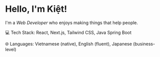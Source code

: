 # Hello, I'm Kiệt!

I'm a *Web Developer* who enjoys making things that help people.

💻 Tech Stack: React, Next.js, Tailwind CSS, Java Spring Boot

🌐 Languages: Vietnamese (native), English (fluent), Japanese (business-level)
